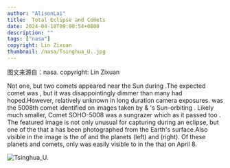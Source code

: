 ```yaml
---
author: "AlisonLai"
title:  Total Eclipse and Comets 
date: 2024-04-18T09:00:54+0800
description: ""
tags: ["nasa"]
copyright: Lin Zixuan
thumbnail: /nasa/Tsinghua_U..jpg
---
```

图文来源自：nasa.  copyright: Lin Zixuan

  Not one, but two comets appeared near the Sun during .The expected comet was , but it was disappointingly dimmer than many had hoped.However, relatively unknown  in long duration camera exposures. was the 5008th comet identified on images taken by  & 's Sun-orbiting . Likely much smaller, Comet SOHO-5008 was a sungrazer which  as it passed too . The featured image is not only unusual for capturing  during an eclipse, but one of the  that a  has been photographed from the Earth's surface.Also visible in the image is the  of  and the planets  (left) and  (right). Of these planets and comets, only  was easily visible to  in the  that  on April 8. 

![Tsinghua_U.](/nasa/Tsinghua_U..jpg)
